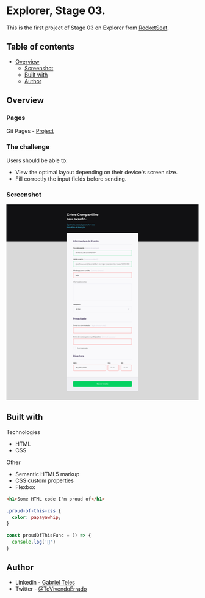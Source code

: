 # Explorer, Stage 03.

This is the first project of Stage 03 on Explorer from [RocketSeat](rocketseat.com.br/).

## Table of contents

- [Overview](#overview)
  - [Screenshot](#screenshot)
  - [Built with](#built-with)
  - [Author](#author)

## Overview

### Pages

Git Pages - [Project](https://gabrielfteles.github.io/New-Event-Form/)

### The challenge

Users should be able to:

- View the optimal layout depending on their device's screen size.
- Fill correctly the input fields before sending.

### Screenshot

![](./screenshot.png)

## Built with

Technologies

- HTML
- CSS

Other

- Semantic HTML5 markup
- CSS custom properties
- Flexbox

```html
<h1>Some HTML code I'm proud of</h1>
```
```css
.proud-of-this-css {
  color: papayawhip;
}
```
```js
const proudOfThisFunc = () => {
  console.log('🎉')
}
```

## Author

- Linkedin - [Gabriel Teles](https://www.linkedin.com/in/gabriel-teles-b28709234/)
- Twitter - [@ToVivendoErrado](https://www.twitter.com/ToVivendoErrado)
